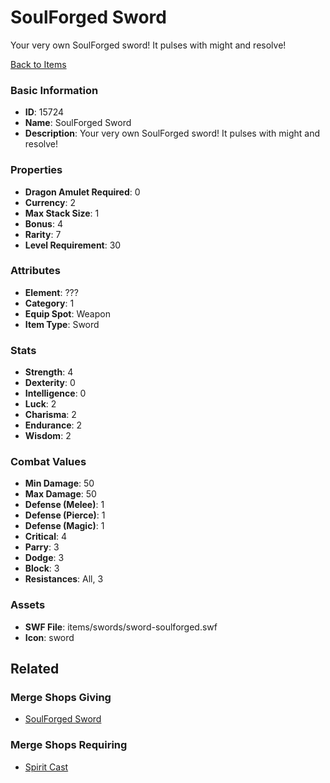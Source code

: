 # SoulForged Sword

Your very own SoulForged sword! It pulses with might and resolve!

[Back to Items](../items.md)

### Basic Information

- **ID**: 15724
- **Name**: SoulForged Sword
- **Description**: Your very own SoulForged sword! It pulses with might and resolve!

### Properties

- **Dragon Amulet Required**: 0
- **Currency**: 2
- **Max Stack Size**: 1
- **Bonus**: 4
- **Rarity**: 7
- **Level Requirement**: 30

### Attributes

- **Element**: ???
- **Category**: 1
- **Equip Spot**: Weapon
- **Item Type**: Sword

### Stats

- **Strength**: 4
- **Dexterity**: 0
- **Intelligence**: 0
- **Luck**: 2
- **Charisma**: 2
- **Endurance**: 2
- **Wisdom**: 2

### Combat Values

- **Min Damage**: 50
- **Max Damage**: 50
- **Defense (Melee)**: 1
- **Defense (Pierce)**: 1
- **Defense (Magic)**: 1
- **Critical**: 4
- **Parry**: 3
- **Dodge**: 3
- **Block**: 3
- **Resistances**: All, 3

### Assets

- **SWF File**: items/swords/sword-soulforged.swf
- **Icon**: sword

## Related

### Merge Shops Giving

- [SoulForged Sword](../merge-shops/247-soulforged-sword.md)

### Merge Shops Requiring

- [Spirit Cast](../merge-shops/246-spirit-cast.md)

